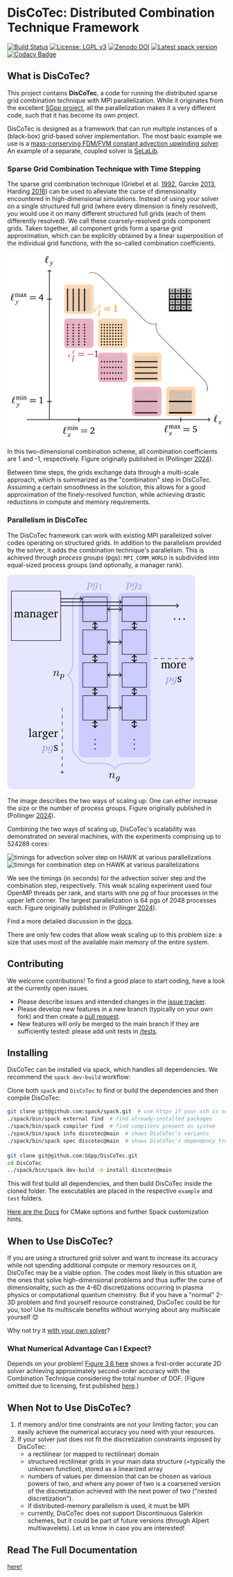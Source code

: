 # DisCoTec: Distributed Combination Technique Framework

[![Build Status](https://jenkins-sim.informatik.uni-stuttgart.de/buildStatus/icon?job=DisCoTec%2Fmain)](https://jenkins-sim.informatik.uni-stuttgart.de/job/DisCoTec/job/main/)
[![License: LGPL v3](https://img.shields.io/badge/License-LGPL_v3-blue.svg)](https://www.gnu.org/licenses/lgpl-3.0)
[![Zenodo DOI](https://zenodo.org/badge/226341053.svg)](https://zenodo.org/badge/latestdoi/226341053)
[![Latest spack version](https://img.shields.io/spack/v/discotec)](https://spack.readthedocs.io/en/latest/package_list.html#discotec)
[![Codacy Badge](https://app.codacy.com/project/badge/Grade/cac5bc0841784657b2bb75ea46e7cf01)](https://app.codacy.com/gh/SGpp/DisCoTec/dashboard)

## What is DisCoTec?

This project contains **DisCoTec**, a code for running the *dis*tributed sparse
grid *co*mbination *tec*hnique with MPI parallelization.
While it originates from the excellent
[SGpp project](https://github.com/SGpp/SGpp), all the parallelization makes it a
very different code, such that it has become its own project.

DisCoTec is designed as a framework that can run multiple instances of a
(black-box) grid-based solver implementation.
The most basic example we use is a [mass-conserving FDM/FVM constant advection
upwinding solver](/examples/distributed_advection/).
An example of a separate, coupled solver is [SeLaLib](/examples/selalib_distributed/).

### Sparse Grid Combination Technique with Time Stepping

The sparse grid combination technique (Griebel et al.
[1992](https://ins.uni-bonn.de/media/public/publication-media/griesiam.ps.gz),
Garcke [2013](https://link.springer.com/chapter/10.1007/978-3-642-31703-3_3),
Harding [2016](https://link.springer.com/chapter/10.1007/978-3-319-28262-6_4))
can be used to alleviate the curse of dimensionality encountered in
high-dimensional simulations.
Instead of using your solver on a single structured full grid (where every
dimension is finely resolved), you would use it on many different structured
full grids (each of them differently resolved).
We call these coarsely-resolved grids component grids.
Taken together, all component grids form a sparse grid approximation, which can
be explicitly obtained by a linear superposition of the individual grid
functions, with the so-called combination coefficients.

![schematic of a combination scheme in 2D](gfx/combischeme-2d.svg)

In this two-dimensional combination scheme, all combination coefficients are 1
and -1, respectively.
Figure originally published in (Pollinger [2024](https://elib.uni-stuttgart.de/handle/11682/14229)).

Between time steps, the grids exchange data through a multi-scale approach,
which is summarized as the "combination" step in DisCoTec.
Assuming a certain smoothness in the solution, this allows for a good
approximation of the finely-resolved function, while achieving drastic
reductions in compute and memory requirements.

### Parallelism in DisCoTec

The DisCoTec framework can work with existing MPI parallelized solver codes
operating on structured grids.
In addition to the parallelism provided by the solver, it adds the combination
technique's parallelism.
This is achieved through *process groups* (pgs):
`MPI_COMM_WORLD` is subdivided into equal-sized process groups
(and optionally, a manager rank).

![schematic of MPI ranks in DisCoTec](gfx/discotec-ranks.svg)

The image describes the two ways of scaling up:
One can either increase the size or the number of process groups.
Figure originally published in (Pollinger [2024](https://elib.uni-stuttgart.de/handle/11682/14229)).

Combining the two ways of scaling up, DisCoTec's scalability was demonstrated on
several machines, with the experiments comprising up to 524288 cores:

![timings for advection solver step on HAWK at various
parallelizations](gfx/times-solver-on-hawk.svg)![timings for combination step on
HAWK at various parallelizations](gfx/times-combination-on-hawk.svg)

We see the timings (in seconds) for the advection solver step and the
combination step, respectively.
This weak scaling experiment used four OpenMP threads per rank, and starts with
one pg of four processes in the upper left corner.
The largest parallelization is 64 pgs of 2048 processes each.
Figure originally published in (Pollinger [2024](https://elib.uni-stuttgart.de/handle/11682/14229)).

Find a more detailed discussion in the [docs](https://discotec.readthedocs.io/en/latest/parallelism.html).

There are only few codes that allow weak scaling up to this problem size:
a size that uses most of the available main memory of the entire system.

## Contributing

We welcome contributions! To find a good place to start coding, have a look at
the currently open issues.

- Please describe issues and intended changes in the [issue tracker](https://github.com/SGpp/DisCoTec/issues).
- Please develop new features in a new branch (typically on your own fork) and
  then create a [pull request](https://github.com/SGpp/DisCoTec/pulls).
- New features will only be merged to the main branch if they are sufficiently
  tested: please add unit tests in [/tests](/tests).

## Installing

DisCoTec can be installed via spack, which handles all dependencies.
We recommend the `spack dev-build` workflow:

Clone both `spack` and `DisCoTec` to find or build the dependencies and then
compile DisCoTec:

```bash
git clone git@github.com:spack/spack.git  # use https if your ssh is not set up on github
./spack/bin/spack external find  # find already-installed packages
./spack/bin/spack compiler find  # find compilers present on system
./spack/bin/spack info discotec@main  # shows DisCoTec's variants
./spack/bin/spack spec discotec@main  # shows DisCoTec's dependency tree and which parts are already found

git clone git@github.com:SGpp/DisCoTec.git
cd DisCoTec
../spack/bin/spack dev-build -b install discotec@main
```

This will first build all dependencies, and then build DisCoTec inside the
cloned folder.
The executables are placed in the respective `example` and `test` folders.

[Here are the Docs](https://discotec.readthedocs.io/en/latest/getting_started.html#installation-with-spack) for CMake options and further Spack customization hints.


## When to Use DisCoTec?

If you are using a structured grid solver and want to increase its
accuracy while not spending additional compute or memory resources on it,
DisCoTec may be a viable option.
The codes most likely in this situation are the ones that solve
high-dimensional problems and thus suffer the curse of dimensionality,
such as the 4-6D discretizations occurring in plasma physics or
computational quantum chemistry.
But if you have a "normal" 2-3D problem and find yourself
resource constrained, DisCoTec could be for you, too!
Use its multiscale benefits without worrying about any
multiscale yourself 😊

Why not try it [with your own solver](https://discotec.readthedocs.io/en/latest/simple_tutorial.html)?

### What Numerical Advantage Can I Expect? 

Depends on your problem!
[Figure 3.6 here](http://elib.uni-stuttgart.de/handle/11682/14229)
shows a first-order accurate 2D solver achieving
approximately second-order accuracy with the Combination Technique considering the total number of DOF.
(Figure omitted due to licensing, first published 
[here](https://www.sciencedirect.com/science/article/pii/S0021999123004333).)


## When Not to Use DisCoTec?

1. If memory and/or time constraints are not your limiting factor; you can easily achieve the numerical accuracy you need with your resources.
2. If your solver just does not fit the discretization constraints imposed by DisCoTec:
   - a rectilinear (or mapped to rectilinear) domain
   - structured rectilinear grids in your main data structure (=typically the unknown function), stored as a linearized array
   - numbers of values per dimension that can be chosen as various powers of two, and where any power of two is a coarsened version of the discretization achieved with the next power of two ("nested discretization").
   - if distributed-memory parallelism is used, it must be MPI
   - currently, DisCoTec does not support Discontinuous Galerkin schemes, 
     but it could be part of future versions (through Alpert multiwavelets).
     Let us know in case you are interested!


## Read The Full Documentation
[here!](https://discotec.readthedocs.io/en/latest/)
